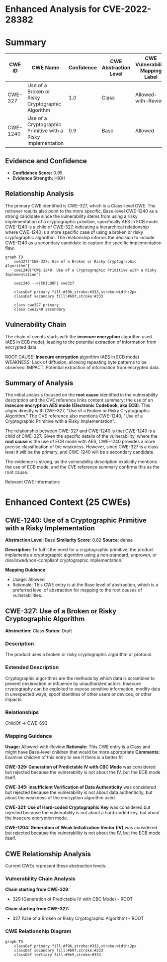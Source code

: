 # Enhanced Analysis for CVE-2022-28382

# Summary
| CWE ID | CWE Name | Confidence | CWE Abstraction Level | CWE Vulnerability Mapping Label | CWE-Vulnerability Mapping Notes |
|---|---|---|---|---|---|
| CWE-327 | Use of a Broken or Risky Cryptographic Algorithm | 1.0 | Class | Allowed-with-Review | Primary CWE |
| CWE-1240 | Use of a Cryptographic Primitive with a Risky Implementation | 0.9 | Base | Allowed | Secondary Candidate |

## Evidence and Confidence

*   **Confidence Score:** 0.95
*   **Evidence Strength:** HIGH

## Relationship Analysis
The primary CWE identified is CWE-327, which is a Class-level CWE. The retriever results also point to the more specific, Base-level CWE-1240 as a strong candidate since the vulnerability stems from using a risky implementation of a cryptographic primitive, specifically AES in ECB mode. CWE-1240 is a child of CWE-327, indicating a hierarchical relationship where CWE-1240 is a more specific case of using a broken or risky cryptographic algorithm. The relationship informs the decision to include CWE-1240 as a secondary candidate to capture the specific implementation flaw.

```mermaid
graph TD
    cwe327["CWE-327: Use of a Broken or Risky Cryptographic Algorithm"]
    cwe1240["CWE-1240: Use of a Cryptographic Primitive with a Risky Implementation"]
    
    cwe1240 -->|CHILDOF| cwe327
    
    classDef primary fill:#f96,stroke:#333,stroke-width:2px
    classDef secondary fill:#69f,stroke:#333
    
    class cwe327 primary
    class cwe1240 secondary
```

## Vulnerability Chain
The chain of events starts with the **insecure encryption** algorithm used (AES in ECB mode), leading to the potential extraction of information from encrypted data.

ROOT CAUSE: **Insecure encryption** algorithm (AES in ECB mode)
WEAKNESS: Lack of diffusion, allowing repeating byte patterns to be observed.
IMPACT: Potential extraction of information from encrypted data.

## Summary of Analysis
The initial analysis focused on the **root cause** identified in the vulnerability description and the CVE reference links content summary: the use of an **insecure encryption AES mode (Electronic Codebook, aka ECB)**. This aligns directly with CWE-327, "Use of a Broken or Risky Cryptographic Algorithm." The CVE reference also mentions CWE-1240, "Use of a Cryptographic Primitive with a Risky Implementation".

The relationship between CWE-327 and CWE-1240 is that CWE-1240 is a child of CWE-327. Given the specific details of the vulnerability, where the **root cause** is the use of ECB mode with AES, CWE-1240 provides a more precise classification of the weakness. However, since CWE-327 is a class level it will be the primary, and CWE-1240 will be a secondary candidate.

The evidence is strong, as the vulnerability description explicitly mentions the use of ECB mode, and the CVE reference summary confirms this as the root cause.

Relevant CWE Information:

# Enhanced Context (25 CWEs)

## CWE-1240: Use of a Cryptographic Primitive with a Risky Implementation
**Abstraction Level**: Base
**Similarity Score**: 0.82
**Source**: dense

**Description**:
To fulfill the need for a cryptographic primitive, the product implements a cryptographic algorithm using a non-standard, unproven, or disallowed/non-compliant cryptographic implementation.

**Mapping Guidance**:
- Usage: Allowed
- Rationale: This CWE entry is at the Base level of abstraction, which is a preferred level of abstraction for mapping to the root causes of vulnerabilities.

## CWE-327: Use of a Broken or Risky Cryptographic Algorithm
**Abstraction:** Class
**Status:** Draft

### Description
The product uses a broken or risky cryptographic algorithm or protocol.

### Extended Description
Cryptographic algorithms are the methods by which data is scrambled to prevent observation or influence by unauthorized actors. Insecure cryptography can be exploited to expose sensitive information, modify data in unexpected ways, spoof identities of other users or devices, or other impacts.

### Relationships
ChildOf -> CWE-693

### Mapping Guidance
**Usage:** Allowed-with-Review
**Rationale:** This CWE entry is a Class and might have Base-level children that would be more appropriate
**Comments:** Examine children of this entry to see if there is a better fit

**CWE-329: Generation of Predictable IV with CBC Mode** was considered but rejected because the vulnerability is not about the IV, but the ECB mode itself.

**CWE-345: Insufficient Verification of Data Authenticity** was considered but rejected because the vulnerability is not about data authenticity, but about the weakness of the encryption algorithm used.

**CWE-321: Use of Hard-coded Cryptographic Key** was considered but rejected because the vulnerability is not about a hard-coded key, but about the insecure encryption mode.

**CWE-1204: Generation of Weak Initialization Vector (IV)** was considered but rejected because the vulnerability is not about the IV, but the ECB mode itself.


## CWE Relationship Analysis

Current CWEs represent these abstraction levels: .


### Vulnerability Chain Analysis

**Chain starting from CWE-329:**
- 329 (Generation of Predictable IV with CBC Mode) - ROOT


**Chain starting from CWE-327:**
- 327 (Use of a Broken or Risky Cryptographic Algorithm) - ROOT



### CWE Relationship Diagram

```mermaid
graph TD
    classDef primary fill:#f96,stroke:#333,stroke-width:2px
    classDef secondary fill:#69f,stroke:#333
    classDef tertiary fill:#9e9,stroke:#333
```